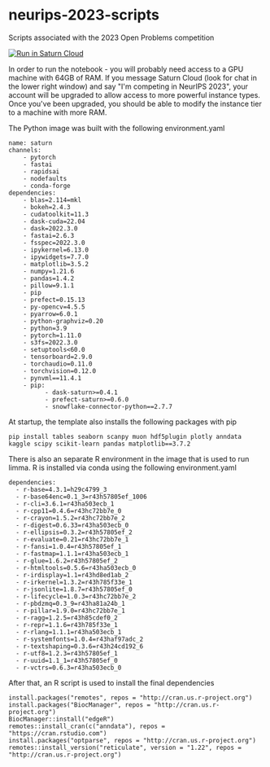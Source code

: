 # neurips-2023-scripts
Scripts associated with the 2023 Open Problems competition

[![Run in Saturn Cloud](https://saturncloud.io/images/embed/run-in-saturn-cloud.svg)](https://app.community.saturnenterprise.io/dash/o/community/resources?templateId=312dc20b78914ed98f4b125fc70e00e8)

In order to run the notebook - you will probably need access to a GPU machine with 64GB of RAM. If you message Saturn Cloud (look for chat in the lower right window) and say "I'm competing in NeurIPS 2023", your account will be upgraded to allow access to more powerful instance types. Once you've been upgraded, you should be able to modify the instance tier to a machine with more RAM.

The Python image was built with the following environment.yaml

```
name: saturn
channels:
    - pytorch
    - fastai
    - rapidsai
    - nodefaults
    - conda-forge
dependencies:
    - blas=2.114=mkl
    - bokeh=2.4.3
    - cudatoolkit=11.3
    - dask-cuda=22.04
    - dask=2022.3.0
    - fastai=2.6.3
    - fsspec=2022.3.0
    - ipykernel=6.13.0
    - ipywidgets=7.7.0
    - matplotlib=3.5.2
    - numpy=1.21.6
    - pandas=1.4.2
    - pillow=9.1.1
    - pip
    - prefect=0.15.13
    - py-opencv=4.5.5
    - pyarrow=6.0.1
    - python-graphviz=0.20
    - python=3.9
    - pytorch=1.11.0
    - s3fs=2022.3.0
    - setuptools<60.0
    - tensorboard=2.9.0
    - torchaudio=0.11.0
    - torchvision=0.12.0
    - pynvml==11.4.1
    - pip:
          - dask-saturn>=0.4.1
          - prefect-saturn>=0.6.0
          - snowflake-connector-python==2.7.7
```

At startup, the template also installs the following packages with pip
```
pip install tables seaborn scanpy muon hdf5plugin plotly anndata kaggle scipy scikit-learn pandas matplotlib==3.7.2
```

There is also an separate R environment in the image that is used to run limma. R is installed via conda using the following environment.yaml

```
dependencies:
  - r-base=4.3.1=h29c4799_3
  - r-base64enc=0.1_3=r43h57805ef_1006
  - r-cli=3.6.1=r43ha503ecb_1
  - r-cpp11=0.4.6=r43hc72bb7e_0
  - r-crayon=1.5.2=r43hc72bb7e_2
  - r-digest=0.6.33=r43ha503ecb_0
  - r-ellipsis=0.3.2=r43h57805ef_2
  - r-evaluate=0.21=r43hc72bb7e_1
  - r-fansi=1.0.4=r43h57805ef_1
  - r-fastmap=1.1.1=r43ha503ecb_1
  - r-glue=1.6.2=r43h57805ef_2
  - r-htmltools=0.5.6=r43ha503ecb_0
  - r-irdisplay=1.1=r43hd8ed1ab_2
  - r-irkernel=1.3.2=r43h785f33e_1
  - r-jsonlite=1.8.7=r43h57805ef_0
  - r-lifecycle=1.0.3=r43hc72bb7e_2
  - r-pbdzmq=0.3_9=r43ha81a24b_1
  - r-pillar=1.9.0=r43hc72bb7e_1
  - r-ragg=1.2.5=r43h85cdef0_2
  - r-repr=1.1.6=r43h785f33e_1
  - r-rlang=1.1.1=r43ha503ecb_1
  - r-systemfonts=1.0.4=r43haf97adc_2
  - r-textshaping=0.3.6=r43h24cd192_6
  - r-utf8=1.2.3=r43h57805ef_1
  - r-uuid=1.1_1=r43h57805ef_0
  - r-vctrs=0.6.3=r43ha503ecb_0
```

After that, an R script is used to install the final dependencies

```
install.packages("remotes", repos = "http://cran.us.r-project.org")
install.packages("BiocManager", repos = "http://cran.us.r-project.org")
BiocManager::install("edgeR")
remotes::install_cran(c("anndata"), repos = "https://cran.rstudio.com")
install.packages("optparse", repos = "http://cran.us.r-project.org")
remotes::install_version("reticulate", version = "1.22", repos = "http://cran.us.r-project.org")
```
